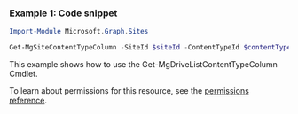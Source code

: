 ### Example 1: Code snippet

```powershellImport-Module Microsoft.Graph.Sites

Get-MgSiteContentTypeColumn -SiteId $siteId -ContentTypeId $contentTypeId
```
This example shows how to use the Get-MgDriveListContentTypeColumn Cmdlet.
To learn about permissions for this resource, see the [permissions reference](/graph/permissions-reference).


